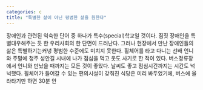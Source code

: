 ```yaml
---
categories: c
title: "특별한 삶이 아닌 평범한 삶을 원한다"
---
```

장애인과 관련된 익숙한 단어 중 하나가 특수(special)학교일 것이다. 짐짓 장애인을 특별대우해주는 듯 한 우리사회의 한 단면이 드러난다. 그러나 현장에서 만난 장애인들의 삶은 특별하기는커녕 평범한 수준에도 미치지 못한다. 휠체어를 타고 다니는 선배 언니와 주말에 청주 성안길 시내에 나가 점심을 먹고 옷도 사기로 한 적이 있다. 버스정류장에서 언니와 만났을 때까지는 모든 것이 좋았다. 날씨도 좋고 점심시간까지는 시간도 넉넉했다. 휠체어가 들어갈 수 있는 편의시설이 갖춰진 식당은 미리 봐두었기에, 버스에 올라타기만 하면 30분 안